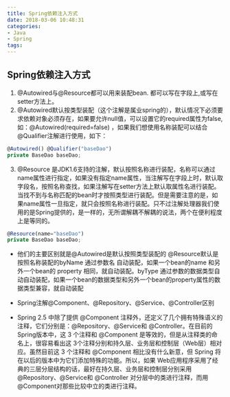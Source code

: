 ```yaml
---
title: Spring依赖注入方式
date: 2018-03-06 10:48:31
categories:
- Java
- Spring
tags:
---
```


## Spring依赖注入方式
1. @Autowired与@Resource都可以用来装配bean. 都可以写在字段上,或写在setter方法上。
2. @Autowired默认按类型装配（这个注解是属业spring的），默认情况下必须要求依赖对象必须存在，如果要允许null值，可以设置它的required属性为false,如：@Autowired(required=false) ，如果我们想使用名称装配可以结合@Qualifier注解进行使用，如下：
```javascript
@Autowired() @Qualifier("baseDao")    
private BaseDao baseDao;
```
3. @Resource 是JDK1.6支持的注解，默认按照名称进行装配，名称可以通过name属性进行指定，如果没有指定name属性，当注解写在字段上时，默认取字段名，按照名称查找，如果注解写在setter方法上默认取属性名进行装配。当找不到与名称匹配的bean时才按照类型进行装配。但是需要注意的是，如果name属性一旦指定，就只会按照名称进行装配。只不过注解处理器我们使用的是Spring提供的，是一样的，无所谓解耦不解耦的说法，两个在便利程度上是等同的。
```javascript
@Resource(name="baseDao")    
private BaseDao baseDao;
```
- 他们的主要区别就是@Autowired是默认按照类型装配的 @Resource默认是按照名称装配的byName 通过参数名 自动装配，如果一个bean的name 和另外一个bean的 property 相同，就自动装配。byType 通过参数的数据类型自动自动装配，如果一个bean的数据类型和另外一个bean的property属性的数据类型兼容，就自动装配
<!--more-->
* Spring注解@Component、@Repository、@Service、@Controller区别
-  Spring 2.5 中除了提供 @Component 注释外，还定义了几个拥有特殊语义的注释，它们分别是：@Repository、@Service和 @Controller。在目前的 Spring版本中，这 3 个注释和 @Component 是等效的，但是从注释类的命名上，很容易看出这 3个注释分别和持久层、业务层和控制层（Web层）相对应。虽然目前这 3 个注释和 @Component 相比没有什么新意，但 Spring 将在以后的版本中为它们添加特殊的功能。所以，如果 Web应用程序采用了经典的三层分层结构的话，最好在持久层、业务层和控制层分别采用 @Repository、@Service和 @Controller 对分层中的类进行注释，而用 @Component对那些比较中立的类进行注释。
